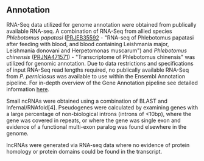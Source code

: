**Annotation**
------------------------

RNA-Seq data utilized for genome annotation were obtained from publically available RNA-seq. A combination of RNA-Seq from allied species *Phlebotomus papatasi* ([PRJEB35592](https://www.ncbi.nlm.nih.gov/bioproject/PRJEB35592) - "RNA-seq of Phlebotomus papatasi after feeding with blood, and blood containing Leishmania major, Leishmania donovani and Herpetomonas muscarum") and *Phlebotomus chinensis* ([PRJNA471571](https://www.ncbi.nlm.nih.gov/bioproject/PRJNA471571)) - "Transcriptome of Phlebotomus chinensis" was utilized for genomic annotation. Due to data restrictions and specifications of input RNA-Seq read lengths required, no publically available RNA-Seq from *P. perniciosus* was available to use within the Ensembl Annotation pipeline. For in-depth overview of the Gene Annotation pipeline see detailed information [here](https://www.ensembl.org/info/genome/genebuild/index.html).
 
Small ncRNAs were obtained using a combination of BLAST and Infernal/RNAfold[4]. Pseudogenes were calculated by examining genes with a large 
percentage of non-biological introns (introns of <10bp), where the gene was covered in repeats, or where the gene was single exon and evidence 
of a functional multi-exon paralog was found elsewhere in the genome. 

lncRNAs were generated via RNA-seq data where no evidence of protein homology or protein domains could be found in the transcript.
